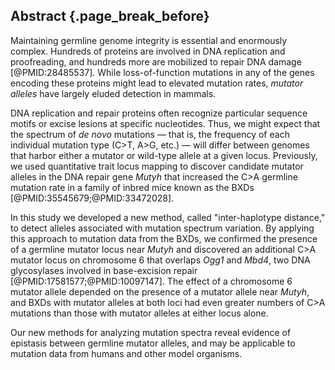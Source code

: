 ## Abstract {.page_break_before}

Maintaining germline genome integrity is essential and enormously complex. 
Hundreds of proteins are involved in DNA replication and proofreading, and hundreds more are mobilized to repair DNA damage [@PMID:28485537]. 
While loss-of-function mutations in any of the genes encoding these proteins might lead to elevated mutation rates, *mutator alleles* have largely eluded detection in mammals. 

DNA replication and repair proteins often recognize particular sequence motifs or excise lesions at specific nucleotides. 
Thus, we might expect that the spectrum of *de novo* mutations &mdash; that is, the frequency of each individual mutation type (C>T, A>G, etc.) &mdash; will differ between genomes that harbor either a mutator or wild-type allele at a given locus. 
Previously, we used quantitative trait locus mapping to discover candidate mutator alleles in the DNA repair gene *Mutyh* that increased the C>A germline mutation rate in a family of inbred mice known as the BXDs [@PMID:35545679;@PMID:33472028].

In this study we developed a new method, called "inter-haplotype distance," to detect alleles associated with mutation spectrum variation. 
By applying this approach to mutation data from the BXDs, we confirmed the presence of a germline mutator locus near *Mutyh* and discovered an additional C>A mutator locus on chromosome 6 that overlaps *Ogg1* and *Mbd4*, two DNA glycosylases involved in base-excision repair [@PMID:17581577;@PMID:10097147]. 
The effect of a chromosome 6 mutator allele depended on the presence of a mutator allele near *Mutyh*, and BXDs with mutator alleles at both loci had even greater numbers of C>A mutations than those with mutator alleles at either locus alone. 

Our new methods for analyzing mutation spectra reveal evidence of epistasis between germline mutator alleles, and may be applicable to mutation data from humans and other model organisms. 

